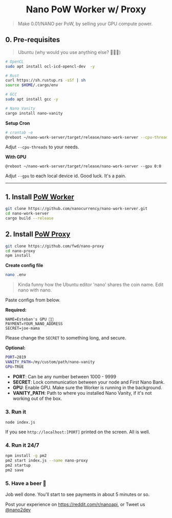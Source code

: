 <h1 align="center">Nano PoW Worker w/ Proxy</h1>

> Make 0.01/NANO per PoW, by selling your GPU compute power. 

## 0. Pre-requisites

> Ubuntu (why would you use anything else? 💁🏽‍♂️)

```bash
# OpenCL
sudo apt install ocl-icd-opencl-dev  -y

# Rust
curl https://sh.rustup.rs -sSf | sh
source $HOME/.cargo/env

# GCC
sudo apt install gcc -y

# Nano Vanity
cargo install nano-vanity
```

**Setup Cron**

```bash
# crontab -e
@reboot ~/nano-work-server/target/release/nano-work-server --cpu-threads 4
```

Adjut ```--cpu-threads``` to your needs.

**With GPU**

```
@reboot ~/nano-work-server/target/release/nano-work-server --gpu 0:0
```

Adjut ```--gpu``` to each local device id. Good luck. It's a pain.

---

## 1. Install [PoW Worker](https://github.com/nanocurrency/nano-work-server)

```bash
git clone https://github.com/nanocurrency/nano-work-server.git
cd nano-work-server
cargo build --release
```

## 2. Install [PoW Proxy](https://github.com/fwd/nano-proxy)

```bash
git clone https://github.com/fwd/nano-proxy
cd nano-proxy
npm install
```

**Create config file**

```bash
nano .env
```

> Kinda funny how the Ubuntu editor 'nano' shares the coin name. Edit nano with nano.

Paste configs from below.

**Required:**
```
NAME=Esteban's GPU 💪🏽
PAYMENT=YOUR_NANO_ADDRESS
SECRET=joe-mama
```

Please change the ```SECRET``` to something long, and secure.

**Optional:**

```bash
PORT=2819
VANITY_PATH=/my/custom/path/nano-vanity
GPU=TRUE
```

- **PORT**: Can be any number between 1000 - 9999
- **SECRET**: Lock communication between your node and First Nano Bank. 
- **GPU**: Enable GPU. Make sure the Worker is running in the background.
- **VANITY_PATH**: Path to where you installed Nano Vanity, if it's not working out of the box.

### 3. Run it

```
node index.js
```

If you see ```http://localhost:[PORT]``` printed on the screen. All is well.


### 4. Run it 24/7

```bash
npm install -g pm2
pm2 start index.js --name nano-proxy
pm2 startup
pm2 save
```

### 5. Have a beer 🍺

Job well done. You'll start to see payments in about 5 minutes or so.

Post your experience on https://reddit.com/r/nanoapi, or Tweet us [@nano2dev](https://twitter.com/nano2dev)
